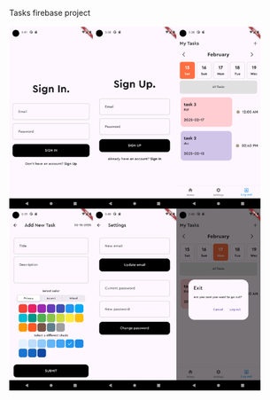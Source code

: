 
Tasks firebase project
<br>
<br>
<img width="30%" align="left" src = "assets/screenshots/screenshot_0.png" alt ="Loading">
<img width="30%" align="left" src = "assets/screenshots/screenshot_1.png" alt ="Loading">
<img width="30%" align="left" src = "assets/screenshots/screenshot_2.png" alt ="Loading">
<br>
<br>
<img width="30%" align="left" src = "assets/screenshots/screenshot_3.png" alt ="Loading">
<img width="30%" align="left" src = "assets/screenshots/screenshot_4.png" alt ="Loading">
<img width="30%" align="left" src = "assets/screenshots/screenshot_5.png" alt ="Loading">
